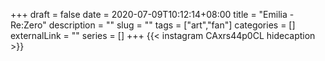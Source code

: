 +++
draft = false
date = 2020-07-09T10:12:14+08:00
title = "Emilia - Re:Zero"
description = ""
slug = ""
tags = ["art","fan"]
categories = []
externalLink = ""
series = []
+++
{{< instagram CAxrs44p0CL hidecaption >}}

